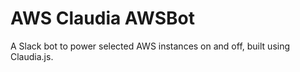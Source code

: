# AWS Claudia AWSBot
A Slack bot to power selected AWS instances on and off, built using Claudia.js.
